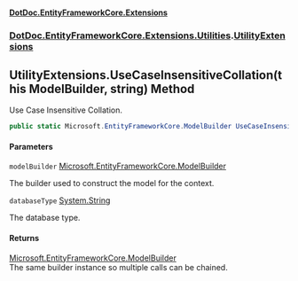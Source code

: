 #### [DotDoc\.EntityFrameworkCore\.Extensions](Home 'Home')
### [DotDoc\.EntityFrameworkCore\.Extensions\.Utilities](DotDoc.EntityFrameworkCore.Extensions.Utilities 'DotDoc\.EntityFrameworkCore\.Extensions\.Utilities').[UtilityExtensions](UtilityExtensions 'DotDoc\.EntityFrameworkCore\.Extensions\.Utilities\.UtilityExtensions')

## UtilityExtensions\.UseCaseInsensitiveCollation\(this ModelBuilder, string\) Method

Use Case Insensitive Collation\.

```csharp
public static Microsoft.EntityFrameworkCore.ModelBuilder UseCaseInsensitiveCollation(this Microsoft.EntityFrameworkCore.ModelBuilder modelBuilder, string? databaseType);
```
#### Parameters

<a name='DotDoc.EntityFrameworkCore.Extensions.Utilities.UtilityExtensions.UseCaseInsensitiveCollation(thisMicrosoft.EntityFrameworkCore.ModelBuilder,string).modelBuilder'></a>

`modelBuilder` [Microsoft\.EntityFrameworkCore\.ModelBuilder](https://learn.microsoft.com/en-us/dotnet/api/microsoft.entityframeworkcore.modelbuilder 'Microsoft\.EntityFrameworkCore\.ModelBuilder')

The builder used to construct the model for the context\.

<a name='DotDoc.EntityFrameworkCore.Extensions.Utilities.UtilityExtensions.UseCaseInsensitiveCollation(thisMicrosoft.EntityFrameworkCore.ModelBuilder,string).databaseType'></a>

`databaseType` [System\.String](https://learn.microsoft.com/en-us/dotnet/api/system.string 'System\.String')

The database type\.

#### Returns
[Microsoft\.EntityFrameworkCore\.ModelBuilder](https://learn.microsoft.com/en-us/dotnet/api/microsoft.entityframeworkcore.modelbuilder 'Microsoft\.EntityFrameworkCore\.ModelBuilder')  
The same builder instance so multiple calls can be chained\.